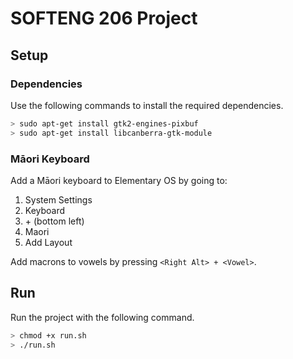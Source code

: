 # SOFTENG 206 Project

## Setup

### Dependencies

Use the following commands to install the required dependencies.

```bash
> sudo apt-get install gtk2-engines-pixbuf
> sudo apt-get install libcanberra-gtk-module
```

### Māori Keyboard

Add a Māori keyboard to Elementary OS by going to:
1. System Settings
2. Keyboard
3. \+ (bottom left)
4. Maori
5. Add Layout

Add macrons to vowels by pressing `<Right Alt> + <Vowel>`.

## Run

Run the project with the following command.

```bash
> chmod +x run.sh
> ./run.sh
```
